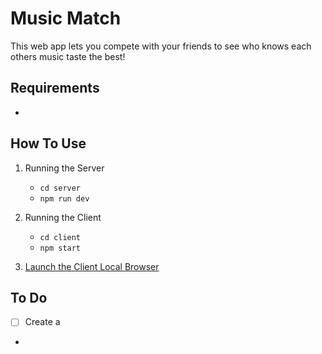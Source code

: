 # Music Match

This web app lets you compete with your friends to see who knows each others music taste the best!

## Requirements

-

## How To Use

1. Running the Server

   - `cd server`
   - `npm run dev`

2. Running the Client

   - `cd client`
   - `npm start`

3. [Launch the Client Local Browser](http://localhost:3000/)

## To Do

- [ ] Create a
-
